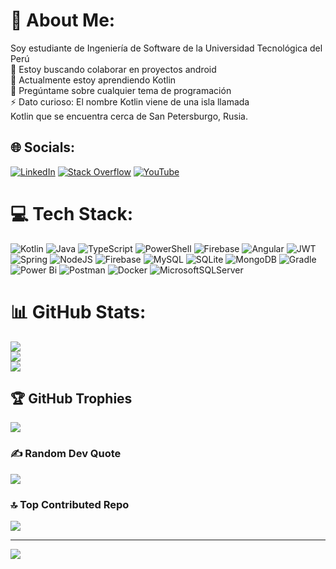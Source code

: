 # 💫 About Me:
Soy estudiante de Ingeniería de Software de la Universidad Tecnológica del Perú<br>
👯 Estoy buscando colaborar en proyectos android<br>🌱 Actualmente estoy aprendiendo Kotlin<br>💬 Pregúntame sobre cualquier tema de programación <br>⚡ Dato curioso: El nombre Kotlin viene de una isla llamada <br>      Kotlin que se encuentra cerca de San Petersburgo, Rusia.


## 🌐 Socials:
[![LinkedIn](https://img.shields.io/badge/LinkedIn-%230077B5.svg?logo=linkedin&logoColor=white)](https://linkedin.com/in/josepeca47609b212) [![Stack Overflow](https://img.shields.io/badge/-Stackoverflow-FE7A16?logo=stack-overflow&logoColor=white)](https://stackoverflow.com/users/22206819) [![YouTube](https://img.shields.io/badge/YouTube-%23FF0000.svg?logo=YouTube&logoColor=white)](https://youtube.com/channel/UCZG97cWbovxDqfhLHTfjSmw) 

# 💻 Tech Stack:
![Kotlin](https://img.shields.io/badge/kotlin-%237F52FF.svg?style=for-the-badge&logo=kotlin&logoColor=white) ![Java](https://img.shields.io/badge/java-%23ED8B00.svg?style=for-the-badge&logo=openjdk&logoColor=white) ![TypeScript](https://img.shields.io/badge/typescript-%23007ACC.svg?style=for-the-badge&logo=typescript&logoColor=white) ![PowerShell](https://img.shields.io/badge/PowerShell-%235391FE.svg?style=for-the-badge&logo=powershell&logoColor=white) ![Firebase](https://img.shields.io/badge/firebase-%23039BE5.svg?style=for-the-badge&logo=firebase) ![Angular](https://img.shields.io/badge/angular-%23DD0031.svg?style=for-the-badge&logo=angular&logoColor=white) ![JWT](https://img.shields.io/badge/JWT-black?style=for-the-badge&logo=JSON%20web%20tokens) ![Spring](https://img.shields.io/badge/spring-%236DB33F.svg?style=for-the-badge&logo=spring&logoColor=white) ![NodeJS](https://img.shields.io/badge/node.js-6DA55F?style=for-the-badge&logo=node.js&logoColor=white) ![Firebase](https://img.shields.io/badge/Firebase-039BE5?style=for-the-badge&logo=Firebase&logoColor=white) ![MySQL](https://img.shields.io/badge/mysql-%2300000f.svg?style=for-the-badge&logo=mysql&logoColor=white) ![SQLite](https://img.shields.io/badge/sqlite-%2307405e.svg?style=for-the-badge&logo=sqlite&logoColor=white) ![MongoDB](https://img.shields.io/badge/MongoDB-%234ea94b.svg?style=for-the-badge&logo=mongodb&logoColor=white) ![Gradle](https://img.shields.io/badge/Gradle-02303A.svg?style=for-the-badge&logo=Gradle&logoColor=white) ![Power Bi](https://img.shields.io/badge/power_bi-F2C811?style=for-the-badge&logo=powerbi&logoColor=black) ![Postman](https://img.shields.io/badge/Postman-FF6C37?style=for-the-badge&logo=postman&logoColor=white) ![Docker](https://img.shields.io/badge/docker-%230db7ed.svg?style=for-the-badge&logo=docker&logoColor=white) ![MicrosoftSQLServer](https://img.shields.io/badge/Microsoft%20SQL%20Server-CC2927?style=for-the-badge&logo=microsoft%20sql%20server&logoColor=white)
# 📊 GitHub Stats:
![](https://github-readme-stats.vercel.app/api?username=JoseDPerez11&theme=blue-green&hide_border=false&include_all_commits=false&count_private=false)<br/>
![](https://github-readme-streak-stats.herokuapp.com/?user=JoseDPerez11&theme=blue-green&hide_border=false)<br/>
![](https://github-readme-stats.vercel.app/api/top-langs/?username=JoseDPerez11&theme=blue-green&hide_border=false&include_all_commits=false&count_private=false&layout=compact)

## 🏆 GitHub Trophies
![](https://github-profile-trophy.vercel.app/?username=JoseDPerez11&theme=onestar&no-frame=false&no-bg=true&margin-w=4)

### ✍️ Random Dev Quote
![](https://quotes-github-readme.vercel.app/api?type=vetical&theme=dark)

### 🔝 Top Contributed Repo
![](https://github-contributor-stats.vercel.app/api?username=JoseDPerez11&limit=5&theme=dracula&combine_all_yearly_contributions=true)

---
[![](https://visitcount.itsvg.in/api?id=JoseDPerez11&icon=0&color=3)](https://visitcount.itsvg.in)

<!-- Proudly created with GPRM ( https://gprm.itsvg.in ) -->
